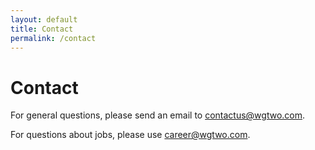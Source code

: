 ```yaml
---
layout: default
title: Contact
permalink: /contact
---
```


# Contact

For general questions, please send an email to <a href="mailto:contactus@wgtwo.com">contactus@wgtwo.com</a>. 

For questions about jobs, please use <a href="mailto:career@wgtwo.com">career@wgtwo.com</a>.